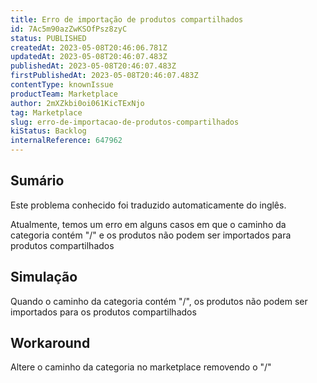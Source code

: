 ```yaml
---
title: Erro de importação de produtos compartilhados
id: 7Ac5m90azZwKSOfPsz8zyC
status: PUBLISHED
createdAt: 2023-05-08T20:46:06.781Z
updatedAt: 2023-05-08T20:46:07.483Z
publishedAt: 2023-05-08T20:46:07.483Z
firstPublishedAt: 2023-05-08T20:46:07.483Z
contentType: knownIssue
productTeam: Marketplace
author: 2mXZkbi0oi061KicTExNjo
tag: Marketplace
slug: erro-de-importacao-de-produtos-compartilhados
kiStatus: Backlog
internalReference: 647962
---
```


## Sumário

<div class="alert alert-info">
  <p>Este problema conhecido foi traduzido automaticamente do inglês.</p>
</div>


Atualmente, temos um erro em alguns casos em que o caminho da categoria contém "/" e os produtos não podem ser importados para produtos compartilhados


## Simulação


Quando o caminho da categoria contém "/", os produtos não podem ser importados para os produtos compartilhados




## Workaround


Altere o caminho da categoria no marketplace removendo o "/"





